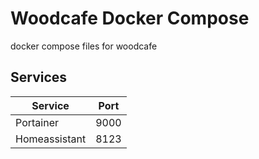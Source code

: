 # Woodcafe Docker Compose

docker compose files for woodcafe

## Services
|Service | Port |
|--|--|
|Portainer | 9000 |
|Homeassistant | 8123 |
